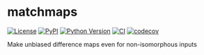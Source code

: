 # matchmaps

[![License](https://img.shields.io/pypi/l/matchmaps.svg?color=green)](https://github.com/rs-station/matchmaps/raw/main/LICENSE)
[![PyPI](https://img.shields.io/pypi/v/matchmaps.svg?color=green)](https://pypi.org/project/matchmaps)
[![Python Version](https://img.shields.io/pypi/pyversions/matchmaps.svg?color=green)](https://python.org)
[![CI](https://github.com/rs-station/matchmaps/actions/workflows/ci.yml/badge.svg)](https://github.com/rs-station/matchmaps/actions/workflows/ci.yml)
[![codecov](https://codecov.io/gh/rs-station/matchmaps/branch/main/graph/badge.svg)](https://codecov.io/gh/rs-station/matchmaps)

Make unbiased difference maps even for non-isomorphous inputs
